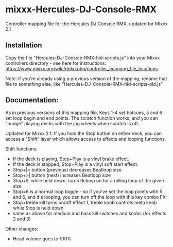 # mixxx-Hercules-DJ-Console-RMX
Controller mapping file for the Hercules DJ Console RMX, updated for Mixxx 2.1

## Installation
Copy the file "Hercules-DJ-Console-RMX-hid-scripts.js" into your Mixxx controllers directory - see here for instructions: https://www.mixxx.org/wiki/doku.php/controller_mapping_file_locations

Note: if you're already using a previous version of the mapping, rename that file to something else, like "Hercules-DJ-Console-RMX-hid-scripts-old.js"

## Documentation:
As in previous versions of this mapping file, Keys 1-4 set hotcues, 5 and 6 set loop begin and end points. The scratch function works, and you can "nudge" playing decks with the jog wheels when scratch is off.

Updated for Mixxx 2.1:
If you hold the Stop button on either deck, you can access a "Shift" layer which allows access to effects and looping functions.

Shift functions:
- If the deck is playing, Stop+Play is a vinyl brake effect. 
- If the deck is stopped, Stop+Play is a vinyl soft start effect. 
- Stop+|< button (previous) decreases Beatloop size
- Stop+>| button (next) increases Beatloop size
- Stop+5, while held down, turns Reloop on for a rolling loop of the given size
- Stop+6 is a normal loop toggle - so if you've set the loop points with 5 and 6, and it's looping, you can turn off the loop with this key combo
FX:
- Stop+treble kill turns on/off effect 1, treble knob controls meta knob while Stop is held down
- same as above for medium and bass kill switches and knobs (for effects 2 and 3)

Other changes:
- Head volume goes to 100%
